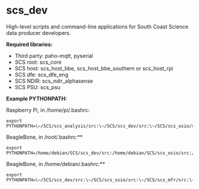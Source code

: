 # scs_dev
High-level scripts and command-line applications for South Coast Science data producer developers.

**Required libraries:** 

* Third party: paho-mqtt, pyserial
* SCS root:  scs_core
* SCS host:  scs_host_bbe, scs_host_bbe_southern or scs_host_rpi
* SCS dfe:   scs_dfe_eng
* SCS NDIR:  scs_ndir_alphasense
* SCS PSU:   scs_psu


**Example PYTHONPATH:**

Raspberry Pi, in /home/pi/.bashrc:

    export PYTHONPATH=\~/SCS/scs_analysis/src:\~/SCS/scs_dev/src:\~/SCS/scs_osio/src:\~/SCS/scs_mfr/src:\~/SCS/scs_dfe_eng/src:\~/SCS/scs_ndir/src:\~/SCS/scs_host_rpi/src:\~/SCS/scs_core/src:$PYTHONPATH


BeagleBone, in /root/.bashrc:**

    export PYTHONPATH=/home/debian/SCS/scs_dev/src:/home/debian/SCS/scs_osio/src:/home/debian/SCS/scs_mfr/src:/home/debian/SCS/scs_psu/src:/home/debian/SCS/scs_comms_ge910/src:/home/debian/SCS/scs_dfe_eng/src:/home/debian/SCS/scs_ndir/src:/home/debian/SCS/scs_host_bbe/src:/home/debian/SCS/scs_core/src:$PYTHONPATH


BeagleBone, in /home/debian/.bashrc:**

    export PYTHONPATH=\~/SCS/scs_dev/src:\~/SCS/scs_osio/src:\~/SCS/scs_mfr/src:\~/SCS/scs_psu/src:\~/SCS/scs_comms_ge910/src:\~/SCS/scs_dfe_eng/src:~debian/SCS/scs_ndir_alphasense/src:\~/SCS/scs_host_bbe/src:\~/SCS/scs_core/src:$PYTHONPATH

